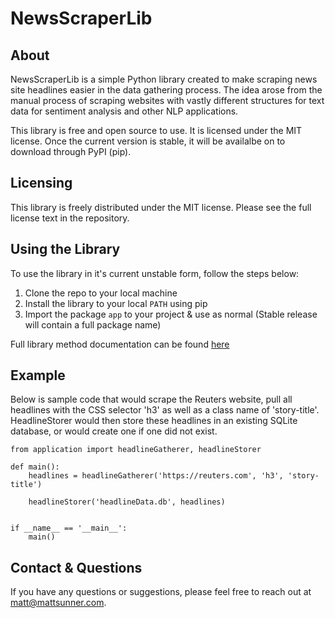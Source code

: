 # NewsScraperLib

## About

NewsScraperLib is a simple Python library created to make scraping news site headlines easier in the data gathering process. The idea arose from the manual process of scraping websites with vastly different structures for text data for sentiment analysis and other NLP applications.

This library is free and open source to use. It is licensed under the MIT license. Once the current version is stable, it will be availalbe on to download through PyPI (pip).

## Licensing

This library is freely distributed under the MIT license. Please see the full license text in the repository.

## Using the Library

To use the library in it's current unstable form, follow the steps below:

1. Clone the repo to your local machine
2. Install the library to your local `PATH` using pip
3. Import the package `app` to your project & use as normal (Stable release will contain a full package name)

Full library method documentation can be found [here](./API_Documentation.md)

## Example

Below is sample code that would scrape the Reuters website, pull all headlines with the CSS selector 'h3' as well as a class name of 'story-title'. HeadlineStorer would then store these headlines in an existing SQLite database, or would create one if one did not exist.

```
from application import headlineGatherer, headlineStorer

def main():
    headlines = headlineGatherer('https://reuters.com', 'h3', 'story-title')

    headlineStorer('headlineData.db', headlines)


if __name__ == '__main__':
    main()
```

## Contact & Questions

If you have any questions or suggestions, please feel free to reach out at matt@mattsunner.com.
